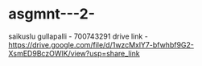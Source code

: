 # asgmnt---2-
saikuslu gullapalli - 700743291
drive link - https://drive.google.com/file/d/1wzcMxlY7-bfwhbf9G2-XsmED9BczOWlK/view?usp=share_link 
